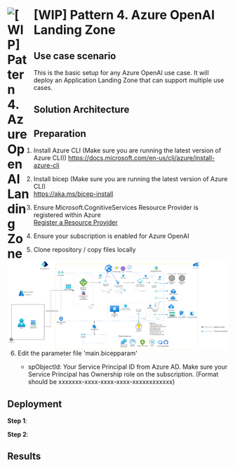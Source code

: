 # <img src ='https://airsblobstorage.blob.core.windows.net/airstream/bicep.png' alt="[WIP] Pattern 4. Azure OpenAI Landing Zone" width="50px" style="float: left; margin-right:10px;"> [WIP] Pattern 4. Azure OpenAI Landing Zone

## Use case scenario

This is the basic setup for any Azure OpenAI use case. It will deploy an Application Landing Zone that can support multiple use cases.

## Solution Architecture
## <img src="/Assets/images/Pattern4.A.png" alt="Pattern 4. Azure OpenAI Landing Zone" style="float: left; margin-right:10px;" />

## Preparation
1. Install Azure CLI  (Make sure you are running the latest version of Azure CLI))
https://docs.microsoft.com/en-us/cli/azure/install-azure-cli
1. Install bicep (Make sure you are running the latest version of Azure CLI)  
https://aka.ms/bicep-install
1. Ensure Microsoft.CognitiveServices Resource Provider is registered within Azure  
[Register a Resource Provider](https://learn.microsoft.com/en-us/azure/azure-resource-manager/management/resource-providers-and-types)
1. Ensure your subscription is enabled for Azure OpenAI
4. Clone repository / copy files locally

5. Edit the parameter file 'main.bicepparam'

    - spObjectId: Your Service Principal ID from Azure AD. Make sure your Service Principal has Ownership role on the subscription. (Format should be xxxxxxx-xxxx-xxxx-xxxx-xxxxxxxxxxxx)
## Deployment

**Step 1**: 

**Step 2**: 

## Results
